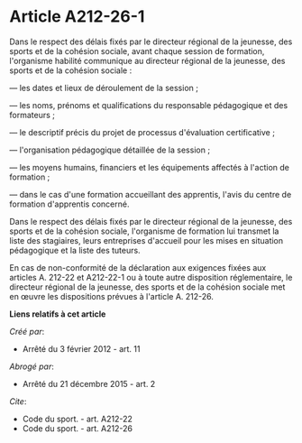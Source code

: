 # Article A212-26-1

Dans le respect des délais fixés par le directeur régional de la jeunesse, des sports et de la cohésion sociale, avant chaque
session de formation, l'organisme habilité communique au directeur régional de la jeunesse, des sports et de la cohésion
sociale : 

― les dates et lieux de déroulement de la session ; 

― les noms, prénoms et qualifications du responsable pédagogique et des formateurs ; 

― le descriptif précis du projet de processus d'évaluation certificative ; 

― l'organisation pédagogique détaillée de la session ; 

― les moyens humains, financiers et les équipements affectés à l'action de formation ; 

― dans le cas d'une formation accueillant des apprentis, l'avis du centre de formation d'apprentis concerné. 

Dans le respect des délais fixés par le directeur régional de la jeunesse, des sports et de la cohésion sociale, l'organisme
de formation lui transmet la liste des stagiaires, leurs entreprises d'accueil pour les mises en situation pédagogique et la
liste des tuteurs. 

En cas de non-conformité de la déclaration aux exigences fixées aux articles A. 212-22 et A212-22-1 ou à toute autre
disposition réglementaire, le directeur régional de la jeunesse, des sports et de la cohésion sociale met en œuvre les
dispositions prévues à l'article A. 212-26.

**Liens relatifs à cet article**

_Créé par_:

  - Arrêté du 3 février 2012 - art. 11

_Abrogé par_:

  - Arrêté du 21 décembre 2015 - art. 2

_Cite_:

  - Code du sport. - art. A212-22
  - Code du sport. - art. A212-26
